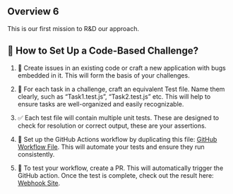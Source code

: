 ## Overview 6
This is our first mission to R&D our approach.

## 🚀 How to Set Up a Code-Based Challenge?

1. 🐜 Create issues in an existing code or craft a new application with bugs embedded in it. This will form the basis of your challenges.

2. 📝 For each task in a challenge, craft an equivalent Test file. Name them clearly, such as “Task1.test.js”, “Task2.test.js” etc. This will help to ensure tasks are well-organized and easily recognizable.

3. ✅ Each test file will contain multiple unit tests. These are designed to check for resolution or correct output, these are your assertions.

4. 🔄 Set up the GitHub Actions workflow by duplicating this file: [GitHub Workflow File](https://github.com/radicalxdev/demo-mission-01-testing/blob/rnd-code-assessment/.github/workflows/assessment.yml). This will automate your tests and ensure they run consistently.

5. 🧪 To test your workflow, create a PR. This will automatically trigger the GitHub action. Once the test is complete, check out the result here: [Webhook Site](https://webhook.site/#!/d60cc8fd-496c-4d4d-b0ed-32ed274cc7df/ded4d3d1-c2fe-4fbf-b63b-3d59883021b8/1).
